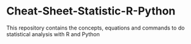 # Cheat-Sheet-Statistic-R-Python
This repository contains the concepts, equations and commands to do statistical analysis with R and Python
